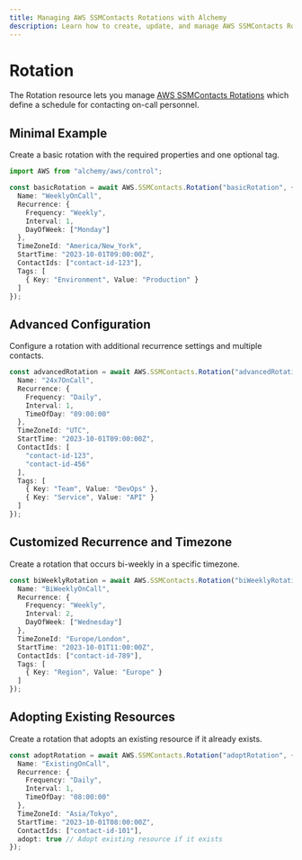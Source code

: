 ```yaml
---
title: Managing AWS SSMContacts Rotations with Alchemy
description: Learn how to create, update, and manage AWS SSMContacts Rotations using Alchemy Cloud Control.
---
```


# Rotation

The Rotation resource lets you manage [AWS SSMContacts Rotations](https://docs.aws.amazon.com/ssmcontacts/latest/userguide/) which define a schedule for contacting on-call personnel.

## Minimal Example

Create a basic rotation with the required properties and one optional tag.

```ts
import AWS from "alchemy/aws/control";

const basicRotation = await AWS.SSMContacts.Rotation("basicRotation", {
  Name: "WeeklyOnCall",
  Recurrence: {
    Frequency: "Weekly",
    Interval: 1,
    DayOfWeek: ["Monday"]
  },
  TimeZoneId: "America/New_York",
  StartTime: "2023-10-01T09:00:00Z",
  ContactIds: ["contact-id-123"],
  Tags: [
    { Key: "Environment", Value: "Production" }
  ]
});
```

## Advanced Configuration

Configure a rotation with additional recurrence settings and multiple contacts.

```ts
const advancedRotation = await AWS.SSMContacts.Rotation("advancedRotation", {
  Name: "24x7OnCall",
  Recurrence: {
    Frequency: "Daily",
    Interval: 1,
    TimeOfDay: "09:00:00"
  },
  TimeZoneId: "UTC",
  StartTime: "2023-10-01T09:00:00Z",
  ContactIds: [
    "contact-id-123",
    "contact-id-456"
  ],
  Tags: [
    { Key: "Team", Value: "DevOps" },
    { Key: "Service", Value: "API" }
  ]
});
```

## Customized Recurrence and Timezone

Create a rotation that occurs bi-weekly in a specific timezone.

```ts
const biWeeklyRotation = await AWS.SSMContacts.Rotation("biWeeklyRotation", {
  Name: "BiWeeklyOnCall",
  Recurrence: {
    Frequency: "Weekly",
    Interval: 2,
    DayOfWeek: ["Wednesday"]
  },
  TimeZoneId: "Europe/London",
  StartTime: "2023-10-01T11:00:00Z",
  ContactIds: ["contact-id-789"],
  Tags: [
    { Key: "Region", Value: "Europe" }
  ]
});
```

## Adopting Existing Resources

Create a rotation that adopts an existing resource if it already exists.

```ts
const adoptRotation = await AWS.SSMContacts.Rotation("adoptRotation", {
  Name: "ExistingOnCall",
  Recurrence: {
    Frequency: "Daily",
    Interval: 1,
    TimeOfDay: "08:00:00"
  },
  TimeZoneId: "Asia/Tokyo",
  StartTime: "2023-10-01T08:00:00Z",
  ContactIds: ["contact-id-101"],
  adopt: true // Adopt existing resource if it exists
});
```
